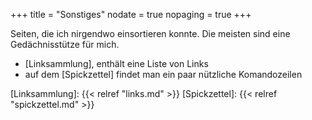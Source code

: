 +++
title = "Sonstiges"
nodate = true
nopaging = true
+++

Seiten, die ich nirgendwo einsortieren konnte. Die meisten sind eine
Gedächnisstütze für mich.

* [Linksammlung], enthält eine Liste von Links
* auf dem [Spickzettel] findet man ein paar nützliche Komandozeilen


[Linksammlung]: {{< relref "links.md" >}}
[Spickzettel]: {{< relref "spickzettel.md" >}}